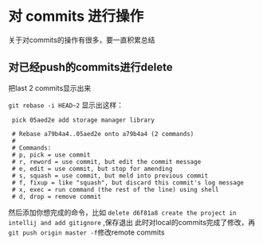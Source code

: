 # 对 commits 进行操作

关于对commits的操作有很多，要一直积累总结

## 对已经push的commits进行delete 
把last 2 commits显示出来

`git rebase -i HEAD~2`
显示出这样：
```pick d6f81a8 create the project in intellij and add gitignore
 pick 05aed2e add storage manager library
 
 # Rebase a79b4a4..05aed2e onto a79b4a4 (2 commands)
 #
 # Commands:
 # p, pick = use commit
 # r, reword = use commit, but edit the commit message
 # e, edit = use commit, but stop for amending
 # s, squash = use commit, but meld into previous commit
 # f, fixup = like "squash", but discard this commit's log message
 # x, exec = run command (the rest of the line) using shell
 # d, drop = remove commit
 ```
 然后添加你想完成的命令，比如 `delete d6f81a8 create the project in intellij and add gitignore` ,保存退出
 此时对local的commits完成了修改，再 `git push origin master -f`修改remote commits
